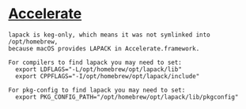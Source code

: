 # [Accelerate](https://developer.apple.com/documentation/accelerate)

```
lapack is keg-only, which means it was not symlinked into /opt/homebrew,
because macOS provides LAPACK in Accelerate.framework.

For compilers to find lapack you may need to set:
  export LDFLAGS="-L/opt/homebrew/opt/lapack/lib"
  export CPPFLAGS="-I/opt/homebrew/opt/lapack/include"

For pkg-config to find lapack you may need to set:
  export PKG_CONFIG_PATH="/opt/homebrew/opt/lapack/lib/pkgconfig"
```

